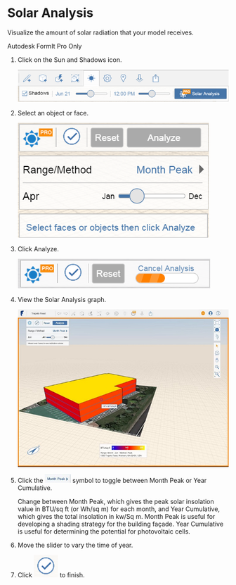 # Solar Analysis

Visualize the amount of solar radiation that your model receives.

Autodesk FormIt Pro Only

1. Click on the Sun and Shadows icon.

   ![](../.gitbook/assets/guid-e006e31a-1423-49cf-b491-a14d8ae94fc8-low.png)

2. Select an object or face.

   ![](../.gitbook/assets/guid-653b185e-d0a7-4dc6-8bc9-230d8bb2ea47-low.png)

3. Click Analyze.

   ![](../.gitbook/assets/guid-ea6c1a74-1460-4a56-b9fd-1b18d6dd01b5-low.png)

4. View the Solar Analysis graph.

   ![](../.gitbook/assets/guid-d8f8d974-d41d-4e07-ba81-d8a84a63f956-low.jpg)

5. Click the ![](../.gitbook/assets/guid-031d977c-eeaa-44ad-b73d-19fb4a2c0117-low.jpg) symbol to toggle between Month Peak or Year Cumulative.

   Change between Month Peak, which gives the peak solar insolation value in BTU/sq ft \(or Wh/sq m\) for each month, and Year Cumulative, which gives the total insolation in kw/Sq m. Month Peak is useful for developing a shading strategy for the building façade. Year Cumulative is useful for determining the potential for photovoltaic cells.

6. Move the slider to vary the time of year.
7. Click ![](../.gitbook/assets/guid-c232b795-396c-4aa4-b933-59eadb149117-low.png) to finish.

